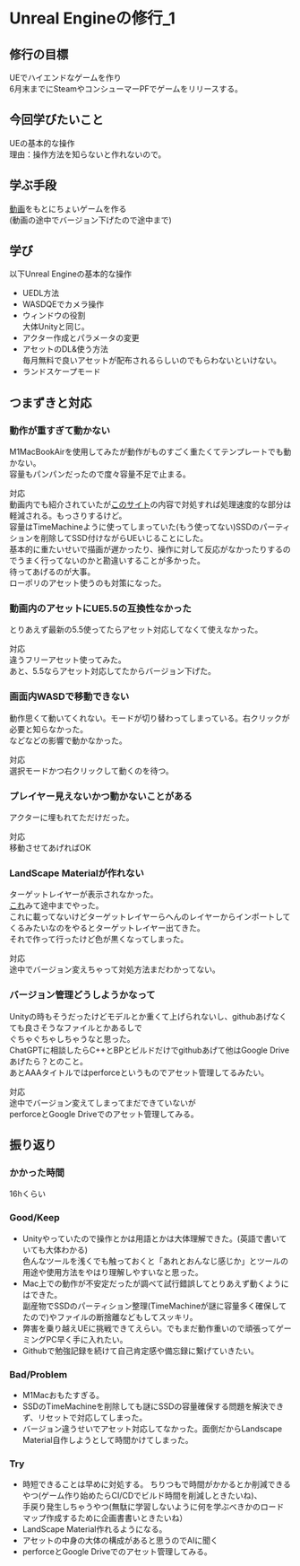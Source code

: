 # Unreal Engineの修行_1
## 修行の目標
UEでハイエンドなゲームを作り  
6月末までにSteamやコンシューマーPFでゲームをリリースする。

## 今回学びたいこと
UEの基本的な操作  
理由：操作方法を知らないと作れないので。

## 学ぶ手段
[動画](https://www.youtube.com/watch?v=9sHYQftP_hg&t=7391s)をもとにちょいゲームを作る  
(動画の途中でバージョン下げたので途中まで)

## 学び
以下Unreal Engineの基本的な操作
- UEDL方法
- WASDQEでカメラ操作
- ウィンドウの役割  
  大体Unityと同じ。
- アクター作成とパラメータの変更
- アセットのDL&使う方法  
  毎月無料で良いアセットが配布されるらしいのでもらわないといけない。
- ランドスケープモード

## つまずきと対応
### 動作が重すぎて動かない
M1MacBookAirを使用してみたが動作がものすごく重たくてテンプレートでも動かない。  
容量もパンパンだったので度々容量不足で止まる。

対応  
動画内でも紹介されていたが[このサイト](https://zenn.dev/daichi_gamedev/books/unreal-engine-tutorial/viewer/ready-editor-slow)の内容で対処すれば処理速度的な部分は軽減される。もっさりするけど。  
容量はTimeMachineように使ってしまっていた(もう使ってない)SSDのパーティションを削除してSSD付けながらUEいじることにした。  
基本的に重たいせいで描画が遅かったり、操作に対して反応がなかったりするのでうまく行ってないのかと勘違いすることが多かった。  
待ってあげるのが大事。  
ローポリのアセット使うのも対策になった。  

### 動画内のアセットにUE5.5の互換性なかった
とりあえず最新の5.5使ってたらアセット対応してなくて使えなかった。

対応  
違うフリーアセット使ってみた。  
あと、5.5ならアセット対応してたからバージョン下げた。

### 画面内WASDで移動できない
動作思くて動いてくれない。モードが切り替わってしまっている。右クリックが必要と知らなかった。  
などなどの影響で動かなかった。

対応  
選択モードかつ右クリックして動くのを待つ。

### プレイヤー見えないかつ動かないことがある
アクターに埋もれてただけだった。

対応  
移動させてあげればOK

### LandScape Materialが作れない
ターゲットレイヤーが表示されなかった。  
[これ](https://zenn.dev/daichi_gamedev/books/unreal-engine-5/viewer/landscape-material)みて途中までやった。  
これに載ってないけどターゲットレイヤーらへんのレイヤーからインポートしてくるみたいなのをやるとターゲットレイヤー出てきた。  
それで作って行ったけど色が黒くなってしまった。

対応  
途中でバージョン変えちゃって対処方法まだわかってない。

### バージョン管理どうしようかなって
Unityの時もそうだったけどモデルとか重くて上げられないし、githubあげなくても良さそうなファイルとかあるしで  
ぐちゃぐちゃしちゃうなと思った。  
ChatGPTに相談したらC++とBPとビルドだけでgithubあげて他はGoogle Driveあげたら？とのこと。  
あとAAAタイトルではperforceというものでアセット管理してるみたい。

対応  
途中でバージョン変えてしまってまだできていないが  
perforceとGoogle Driveでのアセット管理してみる。

## 振り返り
### かかった時間
16hくらい

### Good/Keep
- Unityやっていたので操作とかは用語とかは大体理解できた。(英語で書いていても大体わかる)  
色んなツールを浅くでも触っておくと「あれとおんなじ感じか」とツールの用途や使用方法をやはり理解しやすいなと思った。
- Mac上での動作が不安定だったが調べて試行錯誤してとりあえず動くようにはできた。  
副産物でSSDのパーティション整理(TimeMachineが謎に容量多く確保してたので)やファイルの断捨離などもしてスッキリ。
- 弊害を乗り越えUEに挑戦できてえらい。でもまだ動作重いので頑張ってゲーミングPC早く手に入れたい。
- Githubで勉強記録を続けて自己肯定感や備忘録に繋げていきたい。

### Bad/Problem
- M1Macおもたすぎる。
- SSDのTimeMachineを削除しても謎にSSDの容量確保する問題を解決できず、リセットで対応してしまった。
- バージョン違うせいでアセット対応してなかった。面倒だからLandscape Material自作しようとして時間かけてしまった。

### Try
- 時短できることは早めに対処する。
  ちりつもで時間がかかるとか削減できるやつ(ゲーム作り始めたらCI/CDでビルド時間を削減しときたいね)、  
  手戻り発生しちゃうやつ(無駄に学習しないように何を学ぶべきかのロードマップ作成するために企画書書いときたいね）
- LandScape Material作れるようになる。
- アセットの中身の大体の構成があると思うのでAIに聞く
- perforceとGoogle Driveでのアセット管理してみる。
  
